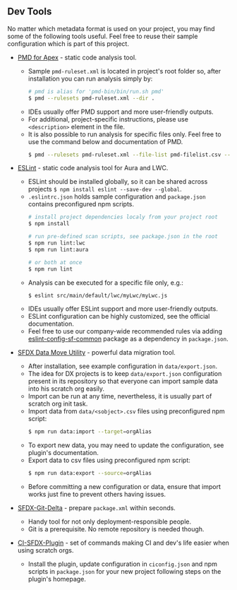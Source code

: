 ## Dev Tools

No matter which metadata format is used on your project, you may find some of the following tools useful. Feel free to reuse their sample configuration which is part of this project.

* [PMD for Apex](https://pmd.github.io/latest/index.html) - static code analysis tool.
    * Sample `pmd-ruleset.xml` is located in project's root folder so, after installation you can run analysis simply by:
        ```sh
        # pmd is alias for 'pmd-bin/bin/run.sh pmd'
        $ pmd --rulesets pmd-ruleset.xml --dir .
        ```
    * IDEs usually offer PMD support and more user-friendly outputs.
    * For additional, project-specific instructions, please use `<description>` element in the file.
    * It is also possible to run analysis for specific files only. Feel free to use the command below and documentation of PMD.
        ```sh
        $ pmd --rulesets pmd-ruleset.xml --file-list pmd-filelist.csv --force-language apex --cache pmd-apex.cache
        ```

* [ESLint](https://eslint.org/docs/user-guide/getting-started) - static code analysis tool for Aura and LWC.
    * ESLint should be installed globally, so it can be shared across projects `$ npm install eslint --save-dev --global`.
    * `.eslintrc.json` holds sample configuration and `package.json` contains preconfigured npm scripts.
        ```sh
        # install project dependencies localy from your project root
        $ npm install

        # run pre-defined scan scripts, see package.json in the root
        $ npm run lint:lwc
        $ npm run lint:aura

        # or both at once
        $ npm run lint
        ```
    * Analysis can be executed for a specific file only, e.g.:
        ```sh
        $ eslint src/main/default/lwc/myLwc/myLwc.js
        ```
    * IDEs usually offer ESLint support and more user-friendly outputs.
    * ESLint configuration can be highly customized, see the official documentation.
    * Feel free to use our company-wide recommended rules via adding [eslint-config-sf-common](https://www.npmjs.com/package/eslint-config-sf-common) package as a dependency in `package.json`.

* [SFDX Data Move Utility](https://help.sfdmu.com/) - powerful data migration tool.
    * After installation, see example configuration in `data/export.json`.
    * The idea for DX projects is to keep `data/export.json` configuration present in its repository so that everyone can import sample data into his scratch org easily.
    * Import can be run at any time, nevertheless, it is usually part of scratch org init task.
    * Import data from `data/<sobject>.csv` files using preconfigured npm script:
        ```sh
        $ npm run data:import --target=orgAlias
        ```
    * To export new data, you may need to update the configuration, see plugin's documentation.
    * Export data to csv files using preconfigured npm script:
        ```sh
        $ npm run data:export --source=orgAlias
        ``` 
    * Before committing a new configuration or data, ensure that import works just fine to prevent others having issues.

* [SFDX-Git-Delta](https://github.com/scolladon/sfdx-git-delta) - prepare `package.xml` within seconds.
    * Handy tool for not only deployment-responsible people.
    * Git is a prerequisite. No remote repository is needed though.

* [CI-SFDX-Plugin](https://www.npmjs.com/package/ci-sfdx-plugin) - set of commands making CI and dev's life easier when using scratch orgs.
    * Install the plugin, update configuration in `ciconfig.json` and npm scripts in `package.json` for your new project following steps on the plugin's homepage.

